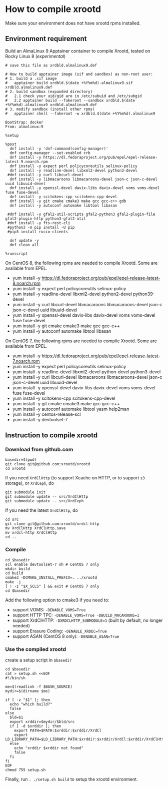 # How to compile xrootd

Make sure your environment does not have xrootd rpms installed.

## Environment requirement

Build an AlmaLinux 9 Apptainer container to compile Xrootd, tested on Rocky Linux 8 (*experimental*)

```
# save this file as xrdbld.almalinux9.def
  
# How to build apptainer image (sif and sandbox) as non-root user:
# 1. build a .sif image
#   apptainer build xrdbld.$(date +%Y%m%d).almalinux9.sif xrdbld.almalinux9.def
# 2. build sandbox (expanded directory)
#   2.1 check your uid/gid are in /etc/subuid and /etc/subgid
#   2.2 apptainer build --fakeroot --sandbox xrdbld.$(date +%Y%m%d).almalinux9 xrdbld.almalinux9.def
# 3. modify sandbox (install other rpms)
#   apptainer shell --fakeroot -w xrdbld.$(date +%Y%m%d).almalinux9

BootStrap: docker
From: almalinux:9

%setup

%post
  dnf install -y 'dnf-command(config-manager)'
  dnf config-manager --set-enabled crb
  dnf install -y https://dl.fedoraproject.org/pub/epel/epel-release-latest-9.noarch.rpm
  dnf install -y expect perl policycoreutils selinux-policy
  dnf install -y readline-devel libxml2-devel python3-devel
 #dnf install -y curl libcurl-devel
  dnf install -y libmacaroons libmacaroons-devel json-c json-c-devel uuid libuuid-devel
  dnf install -y openssl-devel davix-libs davix-devel voms voms-devel fuse fuse-devel
  dnf install -y scitokens-cpp scitokens-cpp-devel
  dnf install -y git cmake cmake3 make gcc gcc-c++ gdb
  dnf install -y autoconf automake libtool libasan

 #dnf install -y gfal2-util-scripts gfal2-python3 gfal2-plugin-file gfal2-plugin-http python3-gfal2-util
 #dnf install -y fts-rest-cli 
 #python3 -m pip install -U pip
 #pip3 install rucio-clients

  dnf update -y
  dnf clean all

%runscript
```

On CentOS 8, the following rpms are needed to compile Xrootd. Some are available from EPEL.

* yum install -y https://dl.fedoraproject.org/pub/epel/epel-release-latest-8.noarch.rpm
* yum install -y expect perl policycoreutils selinux-policy 
* yum install -y readline-devel libxml2-devel python2-devel python39-devel
* yum install -y curl libcurl-devel libmacaroons libmacaroons-devel json-c json-c-devel uuid libuuid-devel
* yum install -y openssl-devel davix-libs davix-devel voms voms-devel fuse fuse-devel
* yum install -y git cmake cmake3 make gcc gcc-c++ 
* yum install -y autoconf automake libtool libasan

On CentOS 7, the following rpms are needed to compile Xrootd. Some are available from EPEL.

* yum install -y https://dl.fedoraproject.org/pub/epel/epel-release-latest-7.noarch.rpm
* yum install -y expect perl policycoreutils selinux-policy
* yum install -y readline-devel libxml2-devel python-devel python3-devel
* yum install -y curl libcurl-devel libmacaroons libmacaroons-devel json-c json-c-devel uuid libuuid-devel
* yum install -y openssl-devel davix-libs davix-devel voms voms-devel fuse fuse-devel 
* yum install -y scitokens-cpp scitokens-cpp-devel
* yum install -y git cmake cmake3 make gcc gcc-c++
* yum install -y autoconf automake libtool yasm help2man 
* yum install -y centos-release-scl
* yum install -y devtoolset-7

## Instruction to compile xrootd

### Download from github.com

```
basedir=$(pwd)
git clone git@github.com:xrootd/xrootd
cd xrootd
```

If you need `XrdClHttp` (to support Xcache on HTTP, or to support `s3` storage), or `XrdCeph`, do

```
git submodule init
git submodule update -- src/XrdClHttp
git submodule update -- src/XrdCeph
```

If you need the latest `XrdClHttp`, do

```
cd src
git clone git@github.com:xrootd/xrdcl-http
mv XrdClHttp XrdClHttp.save
mv xrdcl-http XrdClHttp
cd ..
```

### Compile

```
cd $basedir
scl enable devtoolset-7 sh # CentOS 7 only
mkdir build
cd build
cmake3 -DCMAKE_INSTALL_PREFIX=. ../xrootd
make -j
[ ! -z "$X_SCLS" ] && exit # CentOS 7 only
cd $basedir
```

Add the following option to cmake3 if you need to:

* support VOMS: `-DENABLE_VOMS=True`
* support HTTP TPC: `-DENABLE_VOMS=True -DBUILD_MACAROONS=1`
* support XrdClHTTP: `-DXRDCLHTTP_SUBMODULE=1` (built by default, no longer needed)
* support Erasure Coding: `-DENABLE_XRDEC=True`
* support ASAN (CentOS 8 only): `-DENABLE_ASAN=True`

### Use the compiled xrootd

create a setup script in `$basedir`

```
cd $basedir
cat > setup.sh <<EOF
#!/bin/sh

me=$(readlink -f $BASH_SOURCE)
mydir=$(dirname $me)

if [ -z "$1" ]; then
  echo "which build?"
  false
else
  bld=$1
  export xrddir=$mydir/$bld/src
  if [ -d $xrddir ]; then
    export PATH=$PATH:$xrddir:$xrddir/XrdCl
    export LD_LIBRARY_PATH=$LD_LIBRARY_PATH:$xrddir:$xrddir/XrdCl:$xrddir/XrdClHttp/src:$xrddir/XrdEc
  else
    echo "xrddir $xrddir not found"
    false
  fi
fi
EOF
chmod 755 setup.sh
```

Finally, run `. ./setup.sh build` to setup the xrootd environment.
